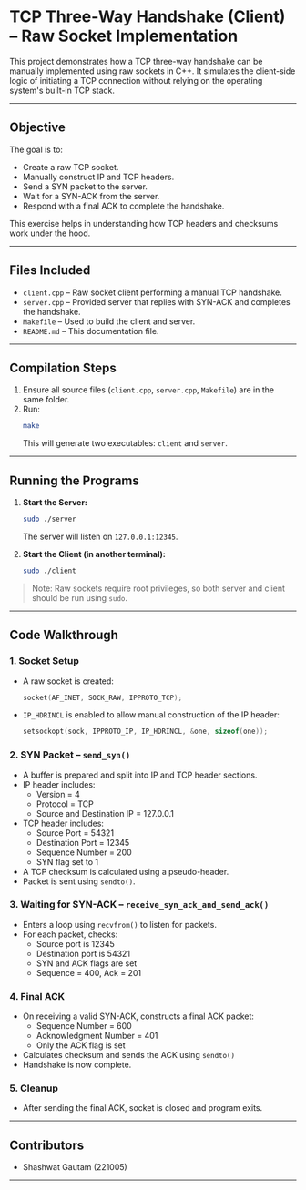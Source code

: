 # TCP Three-Way Handshake (Client) – Raw Socket Implementation

This project demonstrates how a TCP three-way handshake can be manually implemented using raw sockets in C++. It simulates the client-side logic of initiating a TCP connection without relying on the operating system's built-in TCP stack.

---

## Objective

The goal is to:

- Create a raw TCP socket.
- Manually construct IP and TCP headers.
- Send a SYN packet to the server.
- Wait for a SYN-ACK from the server.
- Respond with a final ACK to complete the handshake.

This exercise helps in understanding how TCP headers and checksums work under the hood.

---

## Files Included

- `client.cpp` – Raw socket client performing a manual TCP handshake.
- `server.cpp` – Provided server that replies with SYN-ACK and completes the handshake.
- `Makefile` – Used to build the client and server.
- `README.md` – This documentation file.

---

## Compilation Steps

1. Ensure all source files (`client.cpp`, `server.cpp`, `Makefile`) are in the same folder.
2. Run:
   ```bash
   make
   ```
   This will generate two executables: `client` and `server`.

---

## Running the Programs

1. **Start the Server:**

   ```bash
   sudo ./server
   ```

   The server will listen on `127.0.0.1:12345`.

2. **Start the Client (in another terminal):**

   ```bash
   sudo ./client
   ```

> Note: Raw sockets require root privileges, so both server and client should be run using `sudo`.

---

## Code Walkthrough

### 1. **Socket Setup**

- A raw socket is created:
  ```cpp
  socket(AF_INET, SOCK_RAW, IPPROTO_TCP);
  ```
- `IP_HDRINCL` is enabled to allow manual construction of the IP header:
  ```cpp
  setsockopt(sock, IPPROTO_IP, IP_HDRINCL, &one, sizeof(one));
  ```

### 2. **SYN Packet – `send_syn()`**

- A buffer is prepared and split into IP and TCP header sections.
- IP header includes:
  - Version = 4
  - Protocol = TCP
  - Source and Destination IP = 127.0.0.1
- TCP header includes:
  - Source Port = 54321
  - Destination Port = 12345
  - Sequence Number = 200
  - SYN flag set to 1
- A TCP checksum is calculated using a pseudo-header.
- Packet is sent using `sendto()`.

### 3. **Waiting for SYN-ACK – `receive_syn_ack_and_send_ack()`**

- Enters a loop using `recvfrom()` to listen for packets.
- For each packet, checks:
  - Source port is 12345
  - Destination port is 54321
  - SYN and ACK flags are set
  - Sequence = 400, Ack = 201

### 4. **Final ACK**

- On receiving a valid SYN-ACK, constructs a final ACK packet:
  - Sequence Number = 600
  - Acknowledgment Number = 401
  - Only the ACK flag is set
- Calculates checksum and sends the ACK using `sendto()`
- Handshake is now complete.

### 5. **Cleanup**

- After sending the final ACK, socket is closed and program exits.

---

## Contributors

- Shashwat Gautam (221005)

---
